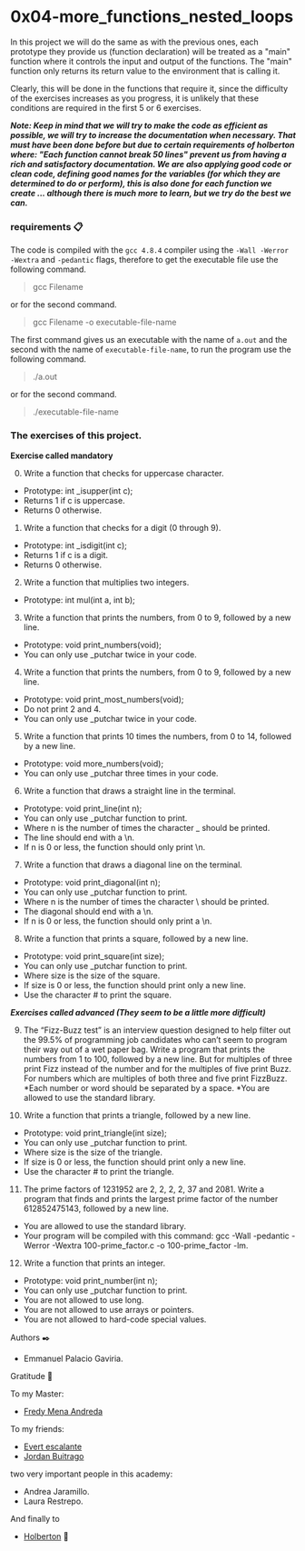 # 0x04-more_functions_nested_loops

In this project we will do the same as with the previous ones, each prototype they provide us (function declaration) will be treated as a "main" function where it controls the input and output of the functions. The "main" function only returns its return value to the environment that is calling it.

Clearly, this will be done in the functions that require it, since the difficulty of the exercises increases as you progress, it is unlikely that these conditions are required in the first 5 or 6 exercises.

***Note: Keep in mind that we will try to make the code as efficient as possible, we will try to increase the documentation when necessary. That must have been done before but due to certain requirements of holberton where: "Each function cannot break 50 lines" prevent us from having a rich and satisfactory documentation. We are also applying good code or clean code, defining good names for the variables (for which they are determined to do or perform), this is also done for each function we create ... although there is much more to learn, but we try do the best we can.***

### requirements 📋

The code is compiled with the ```gcc 4.8.4``` compiler using the ```-Wall -Werror -Wextra``` and ```-pedantic``` flags, therefore to get the executable file use the following command.

> gcc Filename

or for the second command.

> gcc Filename -o executable-file-name

The first command gives us an executable with the name of ```a.out``` and the second with the name of ```executable-file-name```, to run the program use the following command.

> ./a.out

or for the second command.

> ./executable-file-name

### The exercises of this project.
**Exercise called mandatory**

0. Write a function that checks for uppercase character.
* Prototype: int _isupper(int c);
* Returns 1 if c is uppercase.
* Returns 0 otherwise.

1. Write a function that checks for a digit (0 through 9).
* Prototype: int _isdigit(int c);
* Returns 1 if c is a digit.
* Returns 0 otherwise.

2. Write a function that multiplies two integers.
* Prototype: int mul(int a, int b);

3. Write a function that prints the numbers, from 0 to 9, followed by a new line.
* Prototype: void print_numbers(void);
* You can only use _putchar twice in your code.

4. Write a function that prints the numbers, from 0 to 9, followed by a new line.
* Prototype: void print_most_numbers(void);
* Do not print 2 and 4.
* You can only use _putchar twice in your code.

5. Write a function that prints 10 times the numbers, from 0 to 14, followed by a new line.
* Prototype: void more_numbers(void);
* You can only use _putchar three times in your code.

6. Write a function that draws a straight line in the terminal.
* Prototype: void print_line(int n);
* You can only use _putchar function to print.
* Where n is the number of times the character _ should be printed.
* The line should end with a \n.
* If n is 0 or less, the function should only print \n.

7. Write a function that draws a diagonal line on the terminal.
* Prototype: void print_diagonal(int n);
* You can only use _putchar function to print.
* Where n is the number of times the character \ should be printed.
* The diagonal should end with a \n.
* If n is 0 or less, the function should only print a \n.

8. Write a function that prints a square, followed by a new line. 
* Prototype: void print_square(int size);
* You can only use _putchar function to print.
* Where size is the size of the square.
* If size is 0 or less, the function should print only a new line.
* Use the character # to print the square.

***Exercises called advanced (They seem to be a little more difficult)***

9. The “Fizz-Buzz test” is an interview question designed to help filter out the 99.5% of programming job candidates who can’t seem to program their way out of a wet paper bag.
Write a program that prints the numbers from 1 to 100, followed by a new line. But for multiples of three print Fizz instead of the number and for the multiples of five print Buzz. For numbers which are multiples of both three and five print FizzBuzz.
*Each number or word should be separated by a space.
*You are allowed to use the standard library.

10. Write a function that prints a triangle, followed by a new line.
* Prototype: void print_triangle(int size);
* You can only use _putchar function to print.
* Where size is the size of the triangle.
* If size is 0 or less, the function should print only a new line.
* Use the character # to print the triangle.

11. The prime factors of 1231952 are 2, 2, 2, 2, 37 and 2081.
Write a program that finds and prints the largest prime factor of the number 612852475143, followed by a new line.
* You are allowed to use the standard library.
* Your program will be compiled with this command: gcc -Wall -pedantic -Werror -Wextra 100-prime_factor.c -o 100-prime_factor -lm.

12. Write a function that prints an integer.
* Prototype: void print_number(int n);
* You can only use _putchar function to print.
* You are not allowed to use long.
* You are not allowed to use arrays or pointers.
* You are not allowed to hard-code special values.

Authors ✒️

* Emmanuel Palacio Gaviria. 

Gratitude 🎁

To my Master:
* [Fredy Mena Andreda](https://github.com/xfry)

To my friends:
* [Evert escalante](https://github.com/Evertcolombia)
* [Jordan Buitrago](https://github.com/jordanbsandoval)

two very important people in this academy:
* Andrea Jaramillo.
* Laura Restrepo.

And finally to
* [Holberton](https://www.holbertonschool.com/co)  :yellow_heart:

